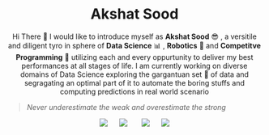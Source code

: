 <h1 align=center> Akshat Sood </h1>

<p align=center>Hi There 👋 I would like to introduce myself as <b>Akshat Sood</b> 😎 , a versitile and diligent tyro in sphere of <b>Data Science</b> 📊 , <b>Robotics</b> 🤖 and <b>Competitve Programming</b> 💖 utilizing each and every oppurtunity to deliver my best performances at all stages of life. I am currently working on diverse domains of Data Science exploring the gargantuan set 🐋 of data and segragating an optimal part of it to automate the boring stuffs and computing predictions in real world scenario</p>

> *Never underestimate the weak and overestimate the strong*

<p align=center>
    <a href="https://www.linkedin.com/in/akshatsood2249" target=_blank><img src="https://www.coolfreecv.com/images/icon/in0C53A4.png"></a>&nbsp;&nbsp;&nbsp;&nbsp;&nbsp;
    <a href="https://www.facebook.com/akshatsood2249" target=_blank><img src="https://cdn1.iconfinder.com/data/icons/logotypes/32/facebook-64.png"></a> &nbsp;&nbsp;&nbsp;&nbsp;&nbsp;
    <a href="https://www.instagram.com/akshatsood_209/" target=_blank><img src="https://cdn2.iconfinder.com/data/icons/social-media-2285/512/1_Instagram_colored_svg_1-64.png"></a>&nbsp;&nbsp;&nbsp;&nbsp;&nbsp;
    <a href="https://stackoverflow.com/users/story/13897142?newreg=d8c553c1073a4b44a9b2bba9c298eac7" target=_blank><img src="https://cdn2.iconfinder.com/data/icons/social-icons-color/512/stackoverflow-64.png"></a>
</p>
